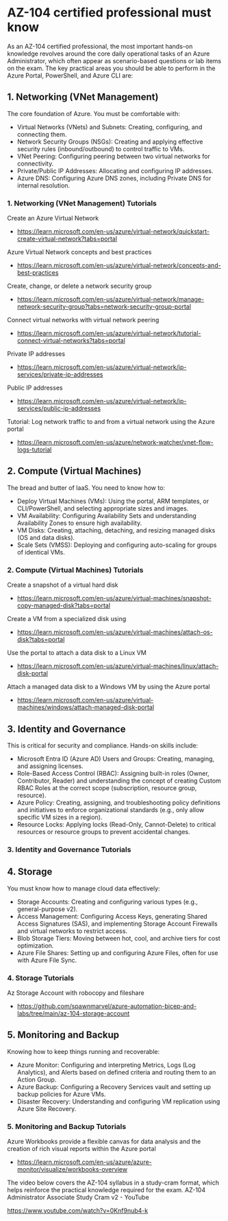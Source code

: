 # AZ-104 certified professional must know

As an AZ-104 certified professional, the most important hands-on knowledge revolves around the core daily operational tasks of an Azure Administrator, which often appear as scenario-based questions or lab items on the exam.
The key practical areas you should be able to perform in the Azure Portal, PowerShell, and Azure CLI are:

## 1. Networking (VNet Management)

The core foundation of Azure. You must be comfortable with:
 * Virtual Networks (VNets) and Subnets: Creating, configuring, and connecting them.
 * Network Security Groups (NSGs): Creating and applying effective security rules (inbound/outbound) to control traffic to VMs.
 * VNet Peering: Configuring peering between two virtual networks for connectivity.
 * Private/Public IP Addresses: Allocating and configuring IP addresses.
 * Azure DNS: Configuring Azure DNS zones, including Private DNS for internal resolution.

### 1. Networking (VNet Management) Tutorials

Create an Azure Virtual Network

* https://learn.microsoft.com/en-us/azure/virtual-network/quickstart-create-virtual-network?tabs=portal

Azure Virtual Network concepts and best practices

* https://learn.microsoft.com/en-us/azure/virtual-network/concepts-and-best-practices

Create, change, or delete a network security group

* https://learn.microsoft.com/en-us/azure/virtual-network/manage-network-security-group?tabs=network-security-group-portal

Connect virtual networks with virtual network peering

* https://learn.microsoft.com/en-us/azure/virtual-network/tutorial-connect-virtual-networks?tabs=portal

Private IP addresses

* https://learn.microsoft.com/en-us/azure/virtual-network/ip-services/private-ip-addresses

Public IP addresses

* https://learn.microsoft.com/en-us/azure/virtual-network/ip-services/public-ip-addresses

Tutorial: Log network traffic to and from a virtual network using the Azure portal

* https://learn.microsoft.com/en-us/azure/network-watcher/vnet-flow-logs-tutorial


## 2. Compute (Virtual Machines)

The bread and butter of IaaS. You need to know how to:
 * Deploy Virtual Machines (VMs): Using the portal, ARM templates, or CLI/PowerShell, and selecting appropriate sizes and images.
 * VM Availability: Configuring Availability Sets and understanding Availability Zones to ensure high availability.
 * VM Disks: Creating, attaching, detaching, and resizing managed disks (OS and data disks).
 * Scale Sets (VMSS): Deploying and configuring auto-scaling for groups of identical VMs.

### 2. Compute (Virtual Machines) Tutorials

Create a snapshot of a virtual hard disk

* https://learn.microsoft.com/en-us/azure/virtual-machines/snapshot-copy-managed-disk?tabs=portal

Create a VM from a specialized disk using

* https://learn.microsoft.com/en-us/azure/virtual-machines/attach-os-disk?tabs=portal

Use the portal to attach a data disk to a Linux VM

* https://learn.microsoft.com/en-us/azure/virtual-machines/linux/attach-disk-portal

Attach a managed data disk to a Windows VM by using the Azure portal

* https://learn.microsoft.com/en-us/azure/virtual-machines/windows/attach-managed-disk-portal

## 3. Identity and Governance

This is critical for security and compliance. Hands-on skills include:
 * Microsoft Entra ID (Azure AD) Users and Groups: Creating, managing, and assigning licenses.
 * Role-Based Access Control (RBAC): Assigning built-in roles (Owner, Contributor, Reader) and understanding the concept of creating Custom RBAC Roles at the correct scope (subscription, resource group, resource).
 * Azure Policy: Creating, assigning, and troubleshooting policy definitions and initiatives to enforce organizational standards (e.g., only allow specific VM sizes in a region).
 * Resource Locks: Applying locks (Read-Only, Cannot-Delete) to critical resources or resource groups to prevent accidental changes.

### 3. Identity and Governance Tutorials

## 4. Storage

You must know how to manage cloud data effectively:
 * Storage Accounts: Creating and configuring various types (e.g., general-purpose v2).
 * Access Management: Configuring Access Keys, generating Shared Access Signatures (SAS), and implementing Storage Account Firewalls and virtual networks to restrict access.
 * Blob Storage Tiers: Moving between hot, cool, and archive tiers for cost optimization.
 * Azure File Shares: Setting up and configuring Azure Files, often for use with Azure File Sync.

### 4. Storage Tutorials

Az Storage Account with robocopy and fileshare

* https://github.com/spawnmarvel/azure-automation-bicep-and-labs/tree/main/az-104-storage-account

## 5. Monitoring and Backup

Knowing how to keep things running and recoverable:
 * Azure Monitor: Configuring and interpreting Metrics, Logs (Log Analytics), and Alerts based on defined criteria and routing them to an Action Group.
 * Azure Backup: Configuring a Recovery Services vault and setting up backup policies for Azure VMs.
 * Disaster Recovery: Understanding and configuring VM replication using Azure Site Recovery.

### 5. Monitoring and Backup Tutorials

Azure Workbooks provide a flexible canvas for data analysis and the creation of rich visual reports within the Azure portal

*  https://learn.microsoft.com/en-us/azure/azure-monitor/visualize/workbooks-overview

The video below covers the AZ-104 syllabus in a study-cram format, which helps reinforce the practical knowledge required for the exam.
AZ-104 Administrator Associate Study Cram v2 - YouTube

https://www.youtube.com/watch?v=0Knf9nub4-k

